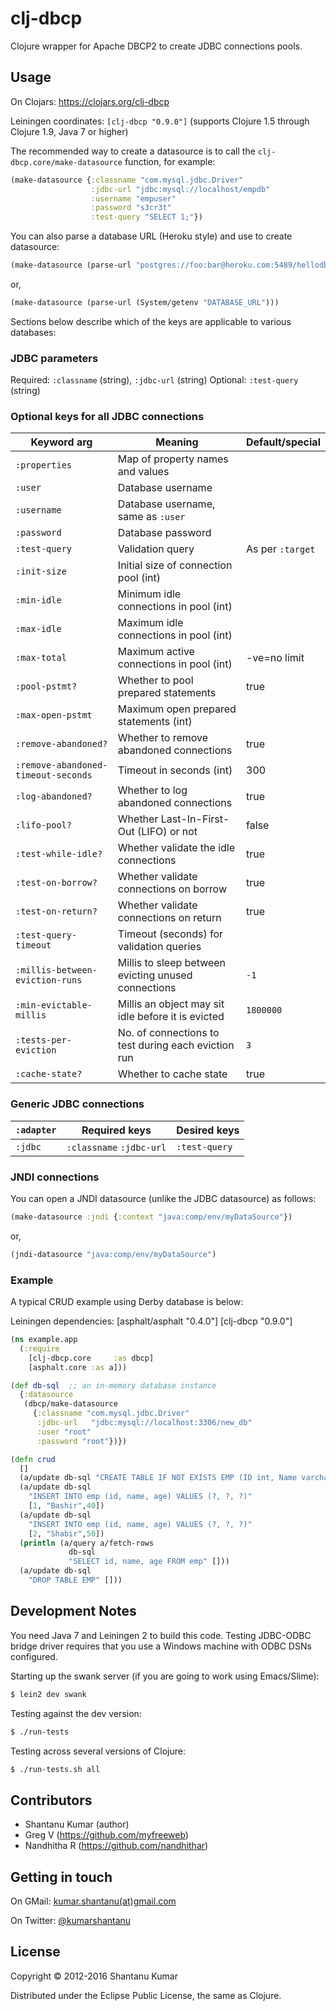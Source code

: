 # clj-dbcp

Clojure wrapper for Apache DBCP2 to create JDBC connections pools.


## Usage

On Clojars: https://clojars.org/clj-dbcp

Leiningen coordinates: `[clj-dbcp "0.9.0"]` (supports Clojure 1.5 through Clojure 1.9, Java 7 or higher)

The recommended way to create a datasource is to call the
`clj-dbcp.core/make-datasource` function, for example:

```clojure
(make-datasource {:classname "com.mysql.jdbc.Driver"
                  :jdbc-url "jdbc:mysql://localhost/empdb"
                  :username "empuser"
                  :password "s3cr3t"
                  :test-query "SELECT 1;"})
```

You can also parse a database URL (Heroku style) and use to create datasource:

```clojure
(make-datasource (parse-url "postgres://foo:bar@heroku.com:5489/hellodb"))
```

or,

```clojure
(make-datasource (parse-url (System/getenv "DATABASE_URL")))
```

Sections below describe which of the keys are applicable to various databases:


### JDBC parameters

Required: `:classname` (string), `:jdbc-url` (string)
Optional: `:test-query` (string)


### Optional keys for all JDBC connections

| Keyword arg       | Meaning                                | Default/special |
|-------------------|----------------------------------------|-----------------|
| `:properties`     | Map of property names and values       |                 |
| `:user`           | Database username                      |                 |
| `:username`       | Database username, same as `:user`     |                 |
| `:password`       | Database password                      |                 |
| `:test-query`      | Validation query                       | As per `:target`|
| `:init-size`      | Initial size of connection pool (int)  |                 |
| `:min-idle`       | Minimum idle connections in pool (int) |                 |
| `:max-idle`       | Maximum idle connections in pool (int) |                 |
| `:max-total`     | Maximum active connections in pool (int) |  -ve=no limit |
| `:pool-pstmt?`    | Whether to pool prepared statements    | true            |
| `:max-open-pstmt` | Maximum open prepared statements (int) |                 |
| `:remove-abandoned?`    | Whether to remove abandoned connections  | true        |
| `:remove-abandoned-timeout-seconds` | Timeout in seconds (int)     | 300         |
| `:log-abandoned?`       | Whether to log abandoned connections     | true        |
| `:lifo-pool?`           | Whether Last-In-First-Out (LIFO) or not  | false       |
| `:test-while-idle?`     | Whether validate the idle connections    | true        |
| `:test-on-borrow?`      | Whether validate connections on borrow   | true        |
| `:test-on-return?`      | Whether validate connections on return   | true        |
| `:test-query-timeout`   | Timeout (seconds) for validation queries |             |
| `:millis-between-eviction-runs`     | Millis to sleep between evicting unused connections | `-1` |
| `:min-evictable-millis` | Millis an object may sit idle before it is evicted              | `1800000` |
| `:tests-per-eviction`   | No. of connections to test during each eviction run             | `3` |
| `:cache-state?`         | Whether to cache state                   |      true   |


### Generic JDBC connections

| `:adapter`     | Required keys            | Desired keys |
|----------------|--------------------------|--------------|
| `:jdbc`        | `:classname` `:jdbc-url` | `:test-query` |


### JNDI connections

You can open a JNDI datasource (unlike the JDBC datasource) as follows:

```clojure
(make-datasource :jndi {:context "java:comp/env/myDataSource"})
```

or,

```clojure
(jndi-datasource "java:comp/env/myDataSource")
```


### Example

A typical CRUD example using Derby database is below:

Leiningen dependencies: [asphalt/asphalt "0.4.0"] [clj-dbcp "0.9.0"]

```clojure
(ns example.app
  (:require 
    [clj-dbcp.core     :as dbcp]
    [asphalt.core :as a]))

(def db-sql  ;; an in-memory database instance
  {:datasource
   (dbcp/make-datasource
     {:classname "com.mysql.jdbc.Driver" 
      :jdbc-url   "jdbc:mysql://localhost:3306/new_db" 
      :user "root" 
      :password "root"})})

(defn crud
  []
  (a/update db-sql "CREATE TABLE IF NOT EXISTS EMP (ID int, Name varchar (25), Age int)" [])
  (a/update db-sql
    "INSERT INTO emp (id, name, age) VALUES (?, ?, ?)"
    [1, "Bashir",40])
  (a/update db-sql
    "INSERT INTO emp (id, name, age) VALUES (?, ?, ?)"
    [2, "Shabir",50])
  (println (a/query a/fetch-rows
             db-sql
             "SELECT id, name, age FROM emp" []))
  (a/update db-sql
    "DROP TABLE EMP" []))
```


## Development Notes

You need Java 7 and Leiningen 2 to build this code. Testing JDBC-ODBC bridge
driver requires that you use a Windows machine with ODBC DSNs configured.

Starting up the swank server (if you are going to work using Emacs/Slime):

```bash
$ lein2 dev swank
```

Testing against the dev version:

```bash
$ ./run-tests
```

Testing across several versions of Clojure:

```bash
$ ./run-tests.sh all
```


## Contributors

* Shantanu Kumar (author)
* Greg V (https://github.com/myfreeweb)
* Nandhitha R (https://github.com/nandhithar)


## Getting in touch

On GMail: [kumar.shantanu(at)gmail.com](mailto:kumar.shantanu@gmail.com)

On Twitter: [@kumarshantanu](https://twitter.com/kumarshantanu)


## License

Copyright © 2012-2016 Shantanu Kumar

Distributed under the Eclipse Public License, the same as Clojure.
